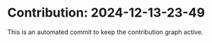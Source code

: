 # Contribution: 2024-12-13-23-49
This is an automated commit to keep the contribution graph active.
